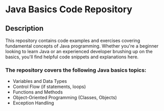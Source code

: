 # Java Basics Code Repository

## Description

This repository contains code examples and exercises covering fundamental concepts of Java programming. Whether you're a beginner looking to learn Java or an experienced developer brushing up on the basics, you'll find helpful code snippets and explanations here.

### The repository covers the following Java basics topics:

* Variables and Data Types
* Control Flow (if statements, loops)
* Functions and Methods
* Object-Oriented Programming (Classes, Objects)
* Exception Handling


